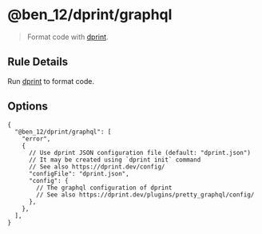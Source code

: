 # @ben_12/dprint/graphql

> Format code with [dprint].

## Rule Details

Run [dprint] to format code.

## Options

```jsonc
{
  "@ben_12/dprint/graphql": [
    "error",
    {
      // Use dprint JSON configuration file (default: "dprint.json")
      // It may be created using `dprint init` command
      // See also https://dprint.dev/config/
      "configFile": "dprint.json",
      "config": {
        // The graphql configuration of dprint
        // See also https://dprint.dev/plugins/pretty_graphql/config/
      },
    },
  ],
}
```

[dprint]: https://github.com/dprint/dprint
